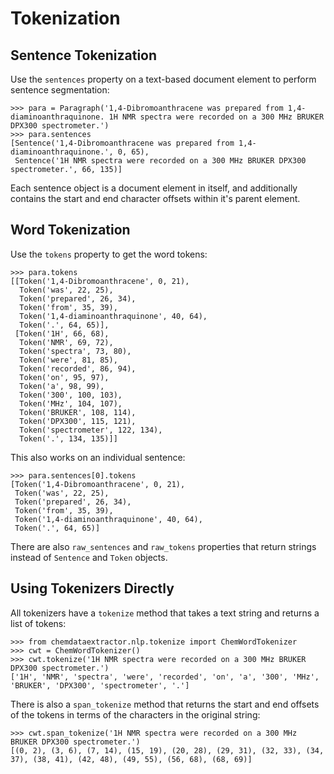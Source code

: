 # Tokenization

## Sentence Tokenization

Use the `sentences` property on a text-based document element to perform sentence segmentation:

    >>> para = Paragraph('1,4-Dibromoanthracene was prepared from 1,4-diaminoanthraquinone. 1H NMR spectra were recorded on a 300 MHz BRUKER DPX300 spectrometer.')
    >>> para.sentences
    [Sentence('1,4-Dibromoanthracene was prepared from 1,4-diaminoanthraquinone.', 0, 65),
     Sentence('1H NMR spectra were recorded on a 300 MHz BRUKER DPX300 spectrometer.', 66, 135)]

Each sentence object is a document element in itself, and additionally contains the start and end character offsets
within it's parent element.

## Word Tokenization

Use the `tokens` property to get the word tokens:

    >>> para.tokens
    [[Token('1,4-Dibromoanthracene', 0, 21),
      Token('was', 22, 25),
      Token('prepared', 26, 34),
      Token('from', 35, 39),
      Token('1,4-diaminoanthraquinone', 40, 64),
      Token('.', 64, 65)],
     [Token('1H', 66, 68),
      Token('NMR', 69, 72),
      Token('spectra', 73, 80),
      Token('were', 81, 85),
      Token('recorded', 86, 94),
      Token('on', 95, 97),
      Token('a', 98, 99),
      Token('300', 100, 103),
      Token('MHz', 104, 107),
      Token('BRUKER', 108, 114),
      Token('DPX300', 115, 121),
      Token('spectrometer', 122, 134),
      Token('.', 134, 135)]]

This also works on an individual sentence:

    >>> para.sentences[0].tokens
    [Token('1,4-Dibromoanthracene', 0, 21),
     Token('was', 22, 25),
     Token('prepared', 26, 34),
     Token('from', 35, 39),
     Token('1,4-diaminoanthraquinone', 40, 64),
     Token('.', 64, 65)]

There are also `raw_sentences` and `raw_tokens` properties that return strings instead of `Sentence` and
   `Token` objects.

## Using Tokenizers Directly

All tokenizers have a `tokenize` method that takes a text string and returns a list of tokens:

    >>> from chemdataextractor.nlp.tokenize import ChemWordTokenizer
    >>> cwt = ChemWordTokenizer()
    >>> cwt.tokenize('1H NMR spectra were recorded on a 300 MHz BRUKER DPX300 spectrometer.')
    ['1H', 'NMR', 'spectra', 'were', 'recorded', 'on', 'a', '300', 'MHz', 'BRUKER', 'DPX300', 'spectrometer', '.']


There is also a `span_tokenize` method that returns the start and end offsets of the tokens in terms of the
characters in the original string:

    >>> cwt.span_tokenize('1H NMR spectra were recorded on a 300 MHz BRUKER DPX300 spectrometer.')
    [(0, 2), (3, 6), (7, 14), (15, 19), (20, 28), (29, 31), (32, 33), (34, 37), (38, 41), (42, 48), (49, 55), (56, 68), (68, 69)]
